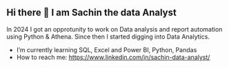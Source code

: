 ## Hi there 👋 I am Sachin the data Analyst
In 2024 I got an opprotunity to work on Data analysis and report automation using Python & Athena. 
Since then I started digging into Data Analytics.
- I’m currently learning SQL, Excel and Power BI, Python, Pandas
- How to reach me: https://www.linkedin.com/in/sachin-data-analyst/

<!--
**Sachin-Data-Analyst/Sachin-Data-Analyst** is a ✨ _special_ ✨ repository because its `README.md` (this file) appears on your GitHub profile.

Here are some ideas to get you started:

- 🔭 I’m currently working on ...
- 🌱 I’m currently learning ...
- 👯 I’m looking to collaborate on ...
- 🤔 I’m looking for help with ...
- 💬 Ask me about ...
- 📫 How to reach me: ...
- 😄 Pronouns: ...
- ⚡ Fun fact: ...
-->
